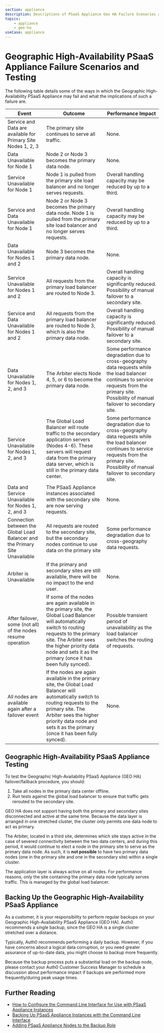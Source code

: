 ```yaml
---
section: appliance
description: Descriptions of PSaaS Appliance Geo HA Failure Scenarios and Testing
topics:
    - appliance
    - geo-ha
useCase: appliance
---
```


<!-- markdownlint-disable MD033 -->

# Geographic High-Availability PSaaS Appliance Failure Scenarios and Testing

The following table details some of the ways in which the Geographic High-Availability PSaaS Appliance may fail and what the implications of such a failure are.

<table class="table">
    <thead>
        <tr>
            <th>Event</th>
            <th>Outcome</th>
            <th>Performance Impact</th>
        </tr>
    </thead>
    <tbody>
        <tr>
            <td>Service and Data are available for Primary Site Nodes 1, 2, 3</td>
            <td>The primary site continues to serve all traffic.</td>
            <td>None.</td>
        </tr>
        <tr>
            <td>Data Unavailable for Node 1</td>
            <td>Node 2 or Node 3 becomes the primary data node.</td>
            <td>None.</td>
        </tr>
        <tr>
            <td>Service Unavailable for Node 1</td>
            <td>Node 1 is pulled from the primary site load balancer and no longer serves requests.</td>
            <td>Overall handling capacity may be reduced by up to a third.</td>
        </tr>
        <tr>
            <td>Service and Data Unavailable for Node 1</td>
            <td>Node 2 or Node 3 becomes the primary data node. Node 1 is pulled from the primary site load balancer and no longer serves requests.</td>
            <td>Overall handling capacity may be reduced by up to a third.</td>
        </tr>
        <tr>
            <td>Data Unavailable for Nodes 1 and 2</td>
            <td>Node 3 becomes the primary data node.</td>
            <td>None.</td>
        </tr>
        <tr>
            <td>Service Unavailable for Nodes 1 and 2</td>
            <td>All requests from the primary load balancer are routed to Node 3.</td>
            <td>Overall handling capacity is significantly reduced. Possibility of manual failover to a secondary site.</td>
        </tr>
        <tr>
            <td>Service and Data Unavailable for Nodes 1 and 2</td>
            <td>All requests from the primary load balancer are routed to Node 3, which is also the primary data node.</td>
            <td>Overall handling capacity is significantly reduced. Possibility of manual failover to a secondary site.</td>
        </tr>
        <tr>
            <td>Data Unavailable for Nodes 1, 2, and 3</td>
            <td>The Arbiter elects Node 4, 5, or 6 to become the primary data node.</td>
            <td>Some performance degradation due to cross-geography data requests while the load balancer continues to service requests from the primary site. Possibility of manual failover to secondary site.</td>
        </tr>
        <tr>
            <td>Service Unavailable for Nodes 1, 2, and 3</td>
            <td>The Global Load Balancer will route traffic to the secondary application servers (Nodes 4-6). These servers will request data from the primary data server, which is still in the primary data center.</td>
            <td>Some performance degradation due to cross-geography data requests while the load balancer continues to service requests from the primary site. Possibility of manual failover to secondary site.</td>
        </tr>
        <tr>
            <td>Data and Service Unavailable for Nodes 1, 2, and 3</td>
            <td>The PSaaS Appliance instances associated with the secondary site are now serving requests.</td>
            <td>None.</td>
        </tr>
        <tr>
            <td>Connection between the Global Load Balancer and the Primary Site Unavailable</td>
            <td>All requests are routed to the secondary site, but the secondary nodes continue to use data on the primary site</td>
            <td>Some performance degradation due to cross-geography data requests.</td>
        </tr>
        <tr>
            <td>Arbiter is Unavailable</td>
            <td>If the primary and secondary sites are still available, there will be no impact to the end user.</td>
            <td>None.</td>
        </tr>
        <tr>
            <td>After failover, some (not all) of the nodes resume operation</td>
            <td>If some of the nodes are again available in the primary site, the Global Load Balancer will automatically switch to routing requests to the primary site. The Arbiter sees the higher priority data node and sets it as the primary (once it has been fully synced).</td>
            <td>Possible transient period of unavailability as the load balancer switches the routing of requests.</td>
        </tr>
        <tr>
            <td>All nodes are available again after a failover event</td>
            <td>If the nodes are again available in the primary site, the Global Load Balancer will automatically switch to routing requests to the primary site. The Arbiter sees the higher priority data node and sets it as the primary (once it has been fully synced).</td>
            <td>None.</td>
        </tr>
    </tbody>
</table>

## Geographic High-Availability PSaaS Appliance Testing

To test the Geographic High-Availability PSaaS Appliance (GEO HA) failover/failback procedure, you should:

1. Take all nodes in the primary data center offline.
2. Run tests against the global load balancer to ensure that traffic gets rerouted to the secondary site.

GEO HA does not support having both the primary and secondary sites disconnected and active at the same time. Because the data layer is arranged in one stretched cluster, the cluster only permits one data node to act as primary.

The Arbiter, located in a third site, determines which site stays active in the case of severed connectivity between the two data centers, and during this period, it would continue to elect a node in the primary site to serve as the primary data node. As such, it is **not possible** to have two primary data nodes (one in the primary site and one in the secondary site) within a single cluster.

The application layer is always active on all nodes. For performance reasons, only the site containing the primary data node typically serves traffic. This is managed by the global load balancer.

## Backing Up the Geographic High-Availability PSaaS Appliance

As a customer, it is your responsibility to perform regular backups on your Geographic High-Availability PSaaS Appliance (GEO HA). Auth0 recommends a single backup, since the GEO HA is a single cluster stretched over a distance.

Typically, Auth0 recommends performing a daily backup. However, if you have concerns about a logical data corruption, or you need greater assurance of up-to-date data, you might choose to backup more frequently.

Because the backup process puts a substantial load on the backup node, please contact your Auth0 Customer Success Manager to schedule a discussion about performance impact if backups are performed more frequently/during peak usage times.

## Further Reading

* [How to Configure the Command Line Interface for Use with PSaaS Appliance Instances](/appliance/cli/adding-node-to-backup-role)
* [Backing Up PSaaS Appliance Instances with the Command Line Interface](/appliance/cli/backing-up-the-appliance)
* [Adding PSaaS Appliance Nodes to the Backup Role](/appliance/cli/configure-cli)
